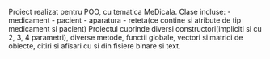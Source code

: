 Proiect realizat pentru POO, cu tematica MeDicala.
Clase incluse:
    - medicament
    - pacient
    - aparatura
    - reteta(ce contine si atribute de tip medicament si pacient)
Proiectul cuprinde diversi constructori(impliciti si cu 2, 3, 4 parametri), diverse metode, functii globale, vectori si matrici de obiecte, citiri si afisari cu si din fisiere binare si text.